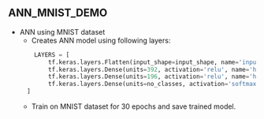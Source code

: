 ## ANN_MNIST_DEMO
* ANN using MNIST dataset
  * Creates ANN model using following layers:
  ```python
      LAYERS = [
          tf.keras.layers.Flatten(input_shape=input_shape, name='input_layer'),
          tf.keras.layers.Dense(units=392, activation='relu', name='hidden1'),
          tf.keras.layers.Dense(units=196, activation='relu', name='hidden2'),
          tf.keras.layers.Dense(units=no_classes, activation='softmax', name='output_layer')
    ]
  ```
  * Train on MNIST dataset for 30 epochs and save trained model.
